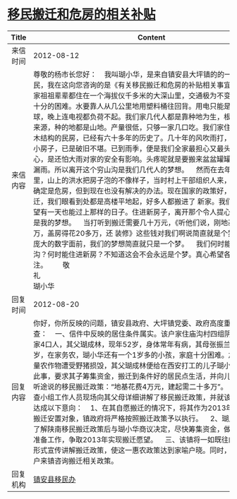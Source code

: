 # <a href="http://www.shangluo.gov.cn/zmhd/ldxxxx.jsp?urltype=leadermail.LeaderMailContentUrl&wbtreeid=1112&leadermailid=1340">移民搬迁和危房的相关补贴</a>
|Title|Content|
|:---:|---|
|来信时间|2012-08-12|
|来信内容|尊敬的杨市长您好：    我叫瑚小华，是来自镇安县大坪镇的的一个深山的农民，我在这向您咨询的是《有关移民搬迁和危房的补贴相关事宜》。    我们家祖祖辈辈都住在一个海拔仪千多米的大深山里，交通极为不变，吃水用电十分的困难。水要靠人从几公里地用塑料桶往回背。用电只能是一个红绣球，晚上连电视都负荷不起。我们家几代人都是靠种地为生，根本没有经济来源，种的地都是山地。产量很低，只够一家几口吃。我们家住的是两间土木结构的民房，已经有六十多年的历史了。几十年的风吹雨打，本不起眼的小房子，已是破旧不堪。已到雨季，便是我们全家最担心又最头疼的事。担心，是还怕大雨对家的安全有影响。头疼呢就是要搬来盆盆罐罐去接屋里的漏雨。所以离开这个穷山沟是我们几代人的梦想。    然而在去年一场大雨里，山上的洪水把房子泡的不像样子，当时村上干部组织人来，拍照了，已确定是危房，但到现在也没有解决的办法。现在国家的政策好，提倡移民搬迁，我们眼看到处都是高楼平地起，好多人都搬进了 新家。我们全家多么希望有一天也能过上那样的日子。住进新房子，离开那个令人提心吊胆的地方是我的梦想。    当打听到搬迁需要几十万元，《听他们说，刚地基费就得4万，盖房得花20多万，还 装修》这些钱对我们啊说简直就是个梦。在这个庞大的数字面前，我们的梦想简直就只是一个梦。    我们何时能离开这穷山沟？何时能住进新房？不知道这会不会永远是个梦。真心希望各位领导关注。        敬礼                                                                                                                          瑚小华|
|回复时间|2012-08-20|
|回复内容|你好，你所反映的问题，镇安县政府、大坪镇党委、政府高度重视，经查：    一、信件中反映的居住条件属实。该户家住庙沟村四组阴坡山顶，全家4口人，其父瑚成林，现年52岁，身体常年有病，其母张振兰，现年48岁，在家务农，瑚小华还有一个1岁多的小孩，家庭十分困难。加之近期大量农作物遭受野猪损毁，其父瑚成林便给在西安打工的儿子瑚小华电话诉说此事，要求其子筹集资金，搬迁到条件好的居民点生活，并向儿子讲了他道听途说的移民搬迁政策：“地基花费4万元，建起需二十多万”。    二、镇调查小组工作人员现场向其父母详细讲解了移民搬迁政策，并就该户搬迁一事达成以下意向：    1、在其自愿搬迁的情况下，将其作为2013年度陕南移民搬迁安置对象，镇政府将严格按照搬迁政策予以执行。    2、瑚成林夫妇在了解陕南移民搬迁政策后与瑚小华商议决定，尽快筹集资金，做好搬迁前期准备工作，争取2013年实现搬迁愿望。    三、该镇将一如既往的采取多种形式宣传讲解搬迁政策，使这一惠农政策达到家喻户晓。同时，欢迎广大农户来镇咨询搬迁相关政策。|
|回复机构|<a href="../../categories/agencies/镇安县移民办.md">镇安县移民办</a>|
